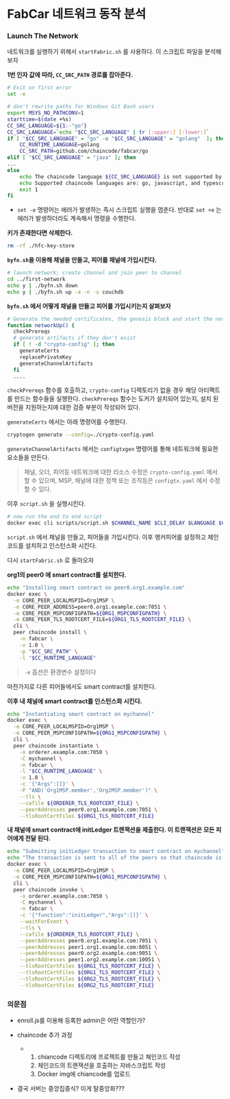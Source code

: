 # FabCar 네트워크 동작 분석



### Launch The Network

네트워크를 실행하기 위해서 `startFabric.sh` 를 사용하다. 이 스크립트 파일을 분석해보자



**1번 인자 값에 따라, `CC_SRC_PATH` 경로를 잡아준다.**

```bash
# Exit on first error
set -e

# don't rewrite paths for Windows Git Bash users
export MSYS_NO_PATHCONV=1
starttime=$(date +%s)
CC_SRC_LANGUAGE=${1:-"go"}
CC_SRC_LANGUAGE=`echo "$CC_SRC_LANGUAGE" | tr [:upper:] [:lower:]`
if [ "$CC_SRC_LANGUAGE" = "go" -o "$CC_SRC_LANGUAGE" = "golang"  ]; then
	CC_RUNTIME_LANGUAGE=golang
	CC_SRC_PATH=github.com/chaincode/fabcar/go
elif [ "$CC_SRC_LANGUAGE" = "java" ]; then
...
else
	echo The chaincode language ${CC_SRC_LANGUAGE} is not supported by this script
	echo Supported chaincode languages are: go, javascript, and typescript
	exit 1
fi
```

- `set -e`  명령어는 에러가 발생하는 즉시 스크립트 실행을 멈춘다. 반대로 `set +e` 는 에러가 발생하더라도 계속해서 명령을 수행한다.



**키가 존재한다면 삭제한다.**

```bash
rm -rf ./hfc-key-store
```



**`byfn.sh`을 이용해 채널을 만들고, 피어를 채널에 가입시킨다.**

```bash
# launch network; create channel and join peer to channel
cd ../first-network
echo y | ./byfn.sh down
echo y | ./byfn.sh up -a -n -s couchdb
```



**`byfn.sh` 에서 어떻게 채널을 만들고 피어를 가입시키는지 살펴보자**

```bash
# Generate the needed certificates, the genesis block and start the network.
function networkUp() {
  checkPrereqs
  # generate artifacts if they don't exist
  if [ ! -d "crypto-config" ]; then
    generateCerts
    replacePrivateKey
    generateChannelArtifacts
  fi
  ....
```

`checkPrereqs`  함수를 호출하고, `crypto-config`  디렉토리가 없을 경우 해당 아티팩트를 만드는 함수들을 실행한다. `checkPrereqs`  함수는 도커가 설치되어 있는지, 설치 된 버전을 지원하는지에 대한 검증 부분이 작성되어 있다. 

`generateCerts` 에서는 아래 명령어를 수행한다.

```bash
cryptogen generate --config=./crypto-config.yaml
```

`generateChannelArtifacts` 에서는 `configtxgen` 명령어를 통해 네트워크에 필요한 요소들을 만든다. 

> 채널, 오더, 피어등 네트워크에 대한 리소스 수정은 `crypto-config.yaml` 에서 할 수 있으며, MSP, 채널에 대한 정책 또는 조직등은 `configtx.yaml` 에서 수정할 수 있다.

이후 `script.sh` 을 실행시킨다.

```bash
# now run the end to end script
docker exec cli scripts/script.sh $CHANNEL_NAME $CLI_DELAY $LANGUAGE $CLI_TIMEOUT $VERBOSE $NO_CHAINCODE
```

`script.sh` 에서 채널을 만들고, 피어들을 가입시킨다. 이후 앵커피어를 설정하고 체인코드를 설치하고 인스턴스화 시킨다.



다시 `startFabric.sh` 로 돌아오자

**org1의 peer0 에 smart contract를 설치한다.**

```bash
echo "Installing smart contract on peer0.org1.example.com"
docker exec \
  -e CORE_PEER_LOCALMSPID=Org1MSP \
  -e CORE_PEER_ADDRESS=peer0.org1.example.com:7051 \
  -e CORE_PEER_MSPCONFIGPATH=${ORG1_MSPCONFIGPATH} \
  -e CORE_PEER_TLS_ROOTCERT_FILE=${ORG1_TLS_ROOTCERT_FILE} \
  cli \
  peer chaincode install \
    -n fabcar \
    -v 1.0 \
    -p "$CC_SRC_PATH" \
    -l "$CC_RUNTIME_LANGUAGE"
```

>  `-e`  옵션은 환경변수 설정이다

마찬가지로 다른 피어들에서도 smart contract를 설치한다.



**이후 내 채널에 smart contract를 인스턴스화 시킨다.**

```bash
echo "Instantiating smart contract on mychannel"
docker exec \
  -e CORE_PEER_LOCALMSPID=Org1MSP \
  -e CORE_PEER_MSPCONFIGPATH=${ORG1_MSPCONFIGPATH} \
  cli \
  peer chaincode instantiate \
    -o orderer.example.com:7050 \
    -C mychannel \
    -n fabcar \
    -l "$CC_RUNTIME_LANGUAGE" \
    -v 1.0 \
    -c '{"Args":[]}' \
    -P "AND('Org1MSP.member','Org2MSP.member')" \
    --tls \
    --cafile ${ORDERER_TLS_ROOTCERT_FILE} \
    --peerAddresses peer0.org1.example.com:7051 \
    --tlsRootCertFiles ${ORG1_TLS_ROOTCERT_FILE}
```



**내 채널에 smart contract에 initLedger 트랜잭션을 제출한다. 이 트랜잭션은 모든 피어에게 전달 된다.**

```bash
echo "Submitting initLedger transaction to smart contract on mychannel"
echo "The transaction is sent to all of the peers so that chaincode is built before receiving the following requests"
docker exec \
  -e CORE_PEER_LOCALMSPID=Org1MSP \
  -e CORE_PEER_MSPCONFIGPATH=${ORG1_MSPCONFIGPATH} \
  cli \
  peer chaincode invoke \
    -o orderer.example.com:7050 \
    -C mychannel \
    -n fabcar \
    -c '{"function":"initLedger","Args":[]}' \
    --waitForEvent \
    --tls \
    --cafile ${ORDERER_TLS_ROOTCERT_FILE} \
    --peerAddresses peer0.org1.example.com:7051 \
    --peerAddresses peer1.org1.example.com:8051 \
    --peerAddresses peer0.org2.example.com:9051 \
    --peerAddresses peer1.org2.example.com:10051 \
    --tlsRootCertFiles ${ORG1_TLS_ROOTCERT_FILE} \
    --tlsRootCertFiles ${ORG1_TLS_ROOTCERT_FILE} \
    --tlsRootCertFiles ${ORG2_TLS_ROOTCERT_FILE} \
    --tlsRootCertFiles ${ORG2_TLS_ROOTCERT_FILE}
```





### 의문점

- enroll.js를 이용해 등록한 admin은 어떤 역할인가?
- chaincode 추가 과정
  - 1. chiancode 디렉토리에 프로젝트를 만들고 체인코드 작성
    2. 체인코드의 트랜잭션을 호출하는 자바스크립트 작성
    3. Docker img에 chiancode를 업로드

- 결국 서버는 중앙집중식? 이게 탈중앙화???